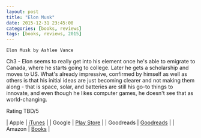 ```yaml
---
layout: post
title: "Elon Musk"
date: 2015-12-31 23:45:00
categories: [books, reviews]
tags: [books, reviews, 2015]
---
```


`Elon Musk by Ashlee Vance`

Ch3 - Elon seems to really get into his element once he's able to emigrate to Canada, where he starts going to college.
Later he gets a scholarship and moves to US. What's already impressive, confirmed by himself as well as others is that his initial ideas are just becoming clearer and not making them along -
that is space, solar, and batteries are still his go-to things to innovate, and even though he likes computer games, he doesn't see that as world-changing.



Rating TBD/5

| Apple      | [iTunes] |
| Google     | [Play Store] |
| Goodreads  | [Goodreads] |
| Amazon     | [Books] |

[iTunes]: https://itunes.apple.com/
[Goodreads]: https://www.goodreads.com/
[Play Store]: https://play.google.com/store/books/
[Books]: http://www.amazon.com/
